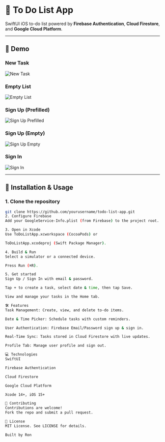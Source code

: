 # 📝 To Do List App

SwiftUI iOS to-do list powered by **Firebase Authentication**, **Cloud Firestore**, and **Google Cloud Platform**.

---

## 📱 Demo

### New Task
![New Task](./MakingTask.png)

### Empty List
![Empty List](/Task.png)

### Sign Up (Prefilled)
![Sign Up Prefilled](./FirebaseAuth.png)

### Sign Up (Empty)
![Sign Up Empty](./SignupPage.png)

### Sign In
![Sign In](./FrontUI.png)

---

## 🚀 Installation & Usage

### 1. Clone the repository
```bash
git clone https://github.com/yourusername/todo-list-app.git
2. Configure Firebase
Add your GoogleService-Info.plist (from Firebase) to the project root.

3. Open in Xcode
Use ToDoListApp.xcworkspace (CocoaPods) or

ToDoListApp.xcodeproj (Swift Package Manager).

4. Build & Run
Select a simulator or a connected device.

Press Run (⌘R).

5. Get started
Sign Up / Sign In with email & password.

Tap + to create a task, select date & time, then tap Save.

View and manage your tasks in the Home tab.

🛠 Features
Task Management: Create, view, and delete to-do items.

Date & Time Picker: Schedule tasks with custom reminders.

User Authentication: Firebase Email/Password sign up & sign in.

Real-Time Sync: Tasks stored in Cloud Firestore with live updates.

Profile Tab: Manage user profile and sign out.

💻 Technologies
SwiftUI

Firebase Authentication

Cloud Firestore

Google Cloud Platform

Xcode 14+, iOS 15+

🤝 Contributing
Contributions are welcome!
Fork the repo and submit a pull request.

📄 License
MIT License. See LICENSE for details.

Built by Ron
